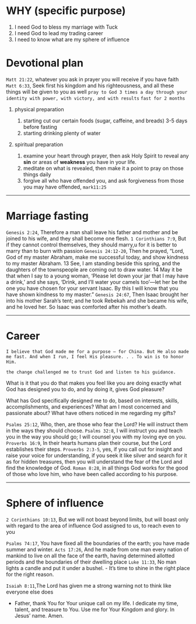 # WHY (specific purpose)
1. I need God to bless my marriage with Tuck 
2. I need God to lead my trading career 
3. I need to know what are my sphere of influence


# Devotional plan
`Matt 21:22`, whatever you ask in prayer you will receive if you have faith
`Matt 6:33`, Seek first his kingdom and his righteousness, and all these things will be given to you as well
`pray to God 3 times a day through your identity with power, with victory, and with results`
`fast for 2 months`

1. physical preparation
    1. starting cut our certain foods (sugar, caffeine, and breads) 3-5 days before fasting
    2. starting drinking plenty of water 

2. spiritual preparation
    1. examine your heart through prayer, then ask Holy Spirit to reveal any **sin** or areas of **weakness** you have in your life.
    2. meditate on what is revealed, then make it a point to pray on those things daily
    3. forgive all who have offended you, and ask forgiveness from those you may have offended, `mark11:25` 

---- 
# Marriage fasting
`Genesis 2:24`, Therefore a man shall leave his father and mother and be joined to his wife, and they shall become one flesh.
`1 Corinthians 7:9`, But if they cannot control themselves, they should marry,u for it is better to marry than to burn with passion
`Genesis 24:12-20`, Then he prayed, “Lord, God of my master Abraham, make me successful today, and show kindness to my master Abraham. 13 See, I am standing beside this spring, and the daughters of the townspeople are coming out to draw water. 14 May it be that when I say to a young woman, ‘Please let down your jar that I may have a drink,’ and she says, ‘Drink, and I’ll water your camels too’—let her be the one you have chosen for your servant Isaac. By this I will know that you have shown kindness to my master.”
`Genesis 24:67`, Then Isaac brought her into his mother Sarah’s tent; and he took Rebekah and she became his wife, and he loved her. So Isaac was comforted after his mother’s death.


--- 
# Career
`I believe that God made me for a purpose – for China. But He also made me fast. And when I run, I feel His pleasure. . . To win is to honor Him.`

`the change challenged me to trust God and listen to his guidance.`

What is it that you do that makes you feel like you are doing exactly what God has designed you to do, and by doing it, gives God pleasure?

What has God specifically designed me to do, based on interests, skills, accomplishments, and experiences? What am I most concerned and passionate about? What have others noticed in me regarding my gifts?

`Psalms 25:12`, Who, then, are those who fear the Lord? He will instruct them in the ways they should choose.
`Psalms 32:8`, I will instruct you and teach you in the way you should go; I will counsel you with my loving eye on you.
`Proverbs 16:9`, In their hearts humans plan their course, but the Lord establishes their steps.
`Proverbs 2:3-5`, yes, if you call out for insight and raise your voice for understanding, if you seek it like silver and search for it as for hidden treasures, then you will understand the fear of the Lord and find the knowledge of God.
`Roman 8:28`, in all things God works for the good of those who love him, who have been called according to his purpose.

--- 
# Sphere of influence 
 `2 Corinthians 10:13`, But we will not boast beyond limits, but will boast only with regard to the area of influence God assigned to us, to reach even to you

`Psalms 74:17`, You have fixed all the boundaries of the earth; you have made summer and winter.
`Acts 17:26`, And he made from one man every nation of mankind to live on all the face of the earth, having determined allotted periods and the boundaries of their dwelling place
`Luke 11:33`, No man lights a candle and put it under a bushel. 
    - It’s time to shine in the right place for the right reason.

`Isaiah 8:11`,The Lord has given me a strong warning not to think like everyone else does
- Father, thank You for Your unique call on my life. I dedicate my time, talent, and treasure to You. Use me for Your Kingdom and glory. In Jesus’ name. Amen.